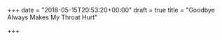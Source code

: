 +++
date = "2018-05-15T20:53:20+00:00"
draft = true
title = "Goodbye Always Makes My Throat Hurt"

+++

